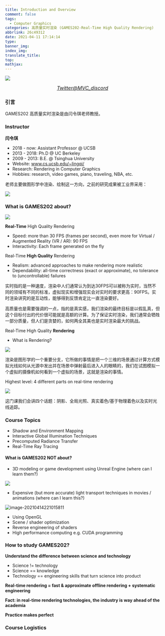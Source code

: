 ```yaml
---
title: Introduction and Overview
comment: false
tags:
  - Computer Graphics
categories: 高质量实时渲染 (GAMES202-Real-Time High Quality Rendering)
abbrlink: 26c49312
date: 2021-04-11 17:14:14
type:
banner_img:
index_img:
translate_title:
top:
mathjax:
---
```




![](https://cdn.jsdelivr.net/gh/Yousazoe/picgo-repo/img/EyXC_9OWQAQK1XB.jpeg)

<div align=center>
  <font size="3">
    <i>
      <a href="https://twitter.com/MVC_discord">Twitter@MVC_discord</a>
    </i>
  </font>
</div>



### 引言

GAMES202 高质量实时渲染是由闫令琪老师教授。

<!--more-->





### Instructor

**闫令琪**

+ 2018 - now: Assistant Professor @ UCSB
+ 2013 - 2018: Ph.D @ UC Berkeley
+ 2009 - 2013: B.E. @ Tsinghua University
+ Website: www.cs.ucsb.edu/~lingqi/
+ Research: Rendering in Computer Graphics
+ Hobbies: research, video games, piano, traveling, NBA, etc.

老师主要做图形学中渲染、绘制这一方向，之前的研究成果被工业界采用：

![](https://cdn.jsdelivr.net/gh/Yousazoe/picgo-repo/img/image-20210414010925520.png)







### What is GAMES202 about?

![](https://cdn.jsdelivr.net/gh/Yousazoe/picgo-repo/img/image-20210414153449049.png)

**Real-Time** High Quality Rendering

+ Speed: more than 30 FPS (frames per second), even more for Virtual / Augmented Reality (VR / AR): 90 FPS
+ Interactivity: Each frame generated on the fly

Real-Time **High Quality** Rendering

+ Realism: advanced approaches to make rendering more realistic
+ Dependability: all-time correctness (exact or approximate), no tolerance to (uncontrollable) failures



实时指的是一种速度，渲染中人们通常认为到达30FPS可以被称为实时，当然不同的领域有不同的标准，虚拟现实和增强现实会对实时的要求更高：90FPS。实时渲染讲究的是互动性，能够得到反馈肯定比一直渲染要好。

高质量也是需要强调的一点，指的是真实感，我们渲染的最终目标是以假乱真，但这个目标付出的代价很可能就是高额的计算。为了保证实时渲染，我们通常会牺牲一部分质量，但人们是贪婪的，如何两全其美也是实时渲染最大的挑战。



Real-Time High Quality **Rendering**

+ What is Rendering?

![](https://cdn.jsdelivr.net/gh/Yousazoe/picgo-repo/img/image-20210414161418776.png)



渲染是图形学的一个重要分支，它所做的事情是把一个三维的场景通过计算方式模拟光线如何从光源中发出并在场景中弹射最后进入人的眼睛的，我们在试图模拟一个虚拟的摄像机如何看到一个虚拟的场景，这就是渲染的事情。





Highest level: 4 different parts on real-time rendering

![](https://cdn.jsdelivr.net/gh/Yousazoe/picgo-repo/img/image-20210414161732806.png)



这门课我们会讲四个话题：阴影、全局光照、真实着色/基于物理着色以及实时光线追踪。



### Course Topics

+ Shadow and Environment Mapping
+ Interactive Global Illumination Techniques
+ Precomputed Radiance Transfer
+ Real-Time Ray Tracing





#### What is GAMES202 NOT about?

+ 3D modeling or game development using Unreal Engine (where can I learn them?)

![](https://cdn.jsdelivr.net/gh/Yousazoe/picgo-repo/img/image-20210414220632404.png)



+ Expensive (but more accurate) light transport techniques in movies / animations (where can I learn this?)

![image-20210414221015811](https://cdn.jsdelivr.net/gh/Yousazoe/picgo-repo/img/image-20210414221015811.png)









+ Using OpenGL
+ Scene / shader optimization
+ Reverse engineering of shaders
+ High performance computing e.g. CUDA programming





### How to study GAMES202?

**Understand the difference between science and technology**

+ Science != technology
+ Science == knowledge
+ Technology == engineering skills that turn science into product

**Real-time rendering = fast & approximate offline rendering + systematic engineering**

**Fact: in real-time rendering technologies, the industry is way ahead of the academia**

**Practice makes perfect**



### Course Logistics






